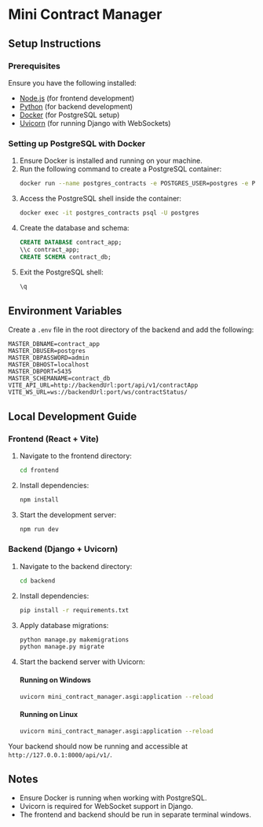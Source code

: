 # Mini Contract Manager

## Setup Instructions

### Prerequisites

Ensure you have the following installed:

- [Node.js](https://nodejs.org/) (for frontend development)
- [Python](https://www.python.org/) (for backend development)
- [Docker](https://www.docker.com/) (for PostgreSQL setup)
- [Uvicorn](https://www.uvicorn.org/) (for running Django with WebSockets)

### Setting up PostgreSQL with Docker

1. Ensure Docker is installed and running on your machine.
2. Run the following command to create a PostgreSQL container:
   ```bash
   docker run --name postgres_contracts -e POSTGRES_USER=postgres -e POSTGRES_PASSWORD=admin -p 5435:5432 -d postgres
   ```
3. Access the PostgreSQL shell inside the container:
   ```bash
   docker exec -it postgres_contracts psql -U postgres
   ```
4. Create the database and schema:
   ```sql
   CREATE DATABASE contract_app;
   \\c contract_app;
   CREATE SCHEMA contract_db;
   ```
5. Exit the PostgreSQL shell:
   ```bash
   \q
   ```

## Environment Variables

Create a `.env` file in the root directory of the backend and add the following:

```
MASTER_DBNAME=contract_app
MASTER_DBUSER=postgres
MASTER_DBPASSWORD=admin
MASTER_DBHOST=localhost
MASTER_DBPORT=5435
MASTER_SCHEMANAME=contract_db
VITE_API_URL=http://backendUrl:port/api/v1/contractApp
VITE_WS_URL=ws://backendUrl:port/ws/contractStatus/
```

## Local Development Guide

### Frontend (React + Vite)

1. Navigate to the frontend directory:
   ```bash
   cd frontend
   ```
2. Install dependencies:
   ```bash
   npm install
   ```
3. Start the development server:
   ```bash
   npm run dev
   ```

### Backend (Django + Uvicorn)

1. Navigate to the backend directory:
   ```bash
   cd backend
   ```
2. Install dependencies:
   ```bash
   pip install -r requirements.txt
   ```
3. Apply database migrations:
   ```bash
   python manage.py makemigrations
   python manage.py migrate
   ```
4. Start the backend server with Uvicorn:
   #### Running on Windows
   ```bash
   uvicorn mini_contract_manager.asgi:application --reload
   ```
   #### Running on Linux
   ```bash
   uvicorn mini_contract_manager.asgi:application --reload
   ```

Your backend should now be running and accessible at `http://127.0.0.1:8000/api/v1/`.

## Notes

- Ensure Docker is running when working with PostgreSQL.
- Uvicorn is required for WebSocket support in Django.
- The frontend and backend should be run in separate terminal windows.



